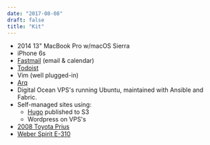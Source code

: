 ```yaml
---
date: "2017-08-08"
draft: false
title: "Kit"
---
```


- 2014 13" MacBook Pro w/macOS Sierra
- iPhone 6s
- [Fastmail](https://fastmail.com) (email & calendar)
- [Todoist](https://todoist.com)
- Vim (well plugged-in)
- [Arq](https://www.arqbackup.com)
- Digital Ocean VPS's running Ubuntu, maintained with Ansible and Fabric.
- Self-managed sites using:
    - [Hugo](https://gohugo.io/) published to S3
    - Wordpress on VPS's
- [2008 Toyota Prius](http://pd.kalafut.net/?p=28)
- [Weber Spirit E-310](http://www.weber.com/grills/series/spirit/spirit-e-310)
